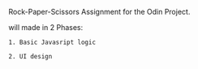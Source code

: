 Rock-Paper-Scissors Assignment for the Odin Project.

will made in 2 Phases:

    1. Basic Javasript logic

    2. UI design